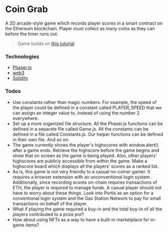 # Coin Grab

A 2D arcade-style game which records player scores in a smart contract on the Ethereum blockchain. Player must collect as many coins as they can before the timer runs out.

> Game builds on [this tutorial](https://ethereumdevelop.com/ethereum-game-programming/)

### Technologies

- [Phaser.js](https://phaser.io/)
- [web3](https://github.com/ethereum/web3.js/)
- [Solidity](https://github.com/ethereum/solidity)

### Todos

- Use constants rather than magic numbers. For example, the speed of the player could be defined in a constant called PLAYER_SPEED that we can assign an integer value to, instead of using the number 2 everywhere.
- Set up a more organized file structure. All the Phaser.js functions can be defined in a separate file called Game.js. All the constants can be defined in a file called Constants.js. Our helper functions can be defined in their own file. And so on.
- The game currently shows the player's highscores with window.alert() after a game ends. Retrieve the highscore before the game begins and show that on screen as the game is being played. Also, other players’ highscores are publicly accessible from within the game. Make a highscore board which displays all the players’ scores as a ranked list.
- As is, this game is not very friendly to a casual no-coiner gamer. It requires a browser extension with an unconventional login system. Additionally, since recording scores on-chain requires transactions of ETH, the player is required to manage funds. A casual player should not have to worry about these things. Look into Portis as an option for a conventional login system and the Gas Station Network to pay for small transactions on behalf of the player.
- What if playing the game required a buy-in and the total buy-in of all the players contributed to a prize pot?
- How about using NFTs as a way to have a built-in marketplace for in-game items?
